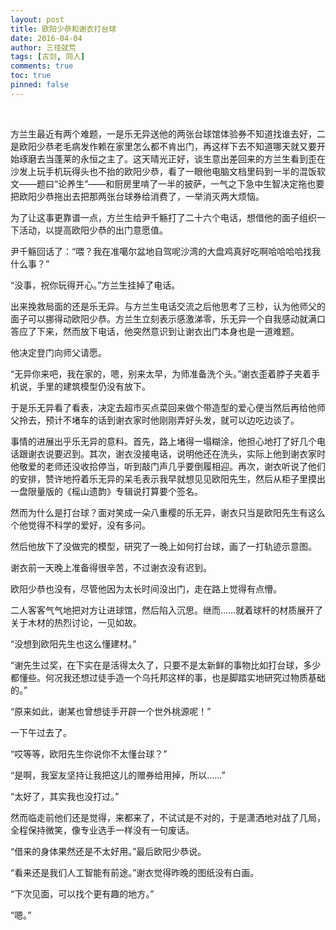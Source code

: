 ```yaml
---
layout: post
title: 欧阳少恭和谢衣打台球
date: 2016-04-04
author: 三径就荒
tags: [古剑, 同人]
comments: true
toc: true
pinned: false
---
```


<br/>

方兰生最近有两个难题，一是乐无异送他的两张台球馆体验券不知道找谁去好，二是欧阳少恭老毛病发作赖在家里怎么都不肯出门，再这样下去不知道哪天就又要开始琢磨去当蓬莱的永恒之主了。这天晴光正好，谈生意出差回来的方兰生看到歪在沙发上玩手机玩得头也不抬的欧阳少恭，看了一眼他电脑文档里码到一半的混饭软文——题曰“论养生”——和厨房里啃了一半的披萨，一气之下急中生智决定拖也要把欧阳少恭拖出去把那两张台球券给消费了，一举消灭两大烦恼。

为了让这事更靠谱一点，方兰生给尹千觞打了二十六个电话，想借他的面子组织一下活动，以提高欧阳少恭的出门意愿值。

尹千觞回话了：“喂？我在准噶尔盆地自驾呢沙湾的大盘鸡真好吃啊哈哈哈哈找我什么事？”

“没事，祝你玩得开心。”方兰生挂掉了电话。

出来挽救局面的还是乐无异。与方兰生电话交流之后他思考了三秒，认为他师父的面子可以挪得动欧阳少恭。方兰生立刻表示感激涕零，乐无异一个自我感动就满口答应了下来，然而放下电话，他突然意识到让谢衣出门本身也是一道难题。

他决定登门向师父请愿。

“无异你来吧，我在家的，嗯，别来太早，为师准备洗个头。”谢衣歪着脖子夹着手机说，手里的建筑模型仍没有放下。

于是乐无异看了看表，决定去超市买点菜回来做个带造型的爱心便当然后再给他师父拎去，预计不堵车的话到谢衣家时他刚刚弄好头发，就可以边吃边谈了。

事情的进展出乎乐无异的意料。首先，路上堵得一塌糊涂，他担心地打了好几个电话跟谢衣说要迟到。其次，谢衣没接电话，说明他还在洗头，实际上他到谢衣家时他敬爱的老师还没收拾停当，听到敲门声几乎要倒履相迎。再次，谢衣听说了他们的安排，赞许地捋着乐无异的呆毛表示我早就想见见欧阳先生，然后从柜子里摸出一盘限量版的《榣山遗韵》专辑说打算要个签名。

然而为什么是打台球？面对笑成一朵八重樱的乐无异，谢衣只当是欧阳先生有这么个他觉得不科学的爱好，没有多问。

然后他放下了没做完的模型，研究了一晚上如何打台球，画了一打轨迹示意图。

谢衣前一天晚上准备得很辛苦，不过谢衣没有迟到。

欧阳少恭也没有，尽管他因为太长时间没出门，走在路上觉得有点懵。

二人客客气气地把对方让进球馆，然后陷入沉思。继而……就着球杆的材质展开了关于木材的热烈讨论，一见如故。

“没想到欧阳先生也这么懂建材。”

“谢先生过奖，在下实在是活得太久了，只要不是太新鲜的事物比如打台球，多少都懂些。何况我还想过徒手造一个乌托邦这样的事，也是脚踏实地研究过物质基础的。”

“原来如此，谢某也曾想徒手开辟一个世外桃源呢！”

一下午过去了。

“哎等等，欧阳先生你说你不太懂台球？”

“是啊，我室友坚持让我把这儿的赠券给用掉，所以……”

“太好了，其实我也没打过。”

然而临走前他们还是觉得，来都来了，不试试是不对的，于是潇洒地对战了几局，全程保持微笑，像专业选手一样没有一句废话。

“借来的身体果然还是不太好用。”最后欧阳少恭说。

“看来还是我们人工智能有前途。”谢衣觉得昨晚的图纸没有白画。

“下次见面，可以找个更有趣的地方。”

“嗯。”

<br/>
